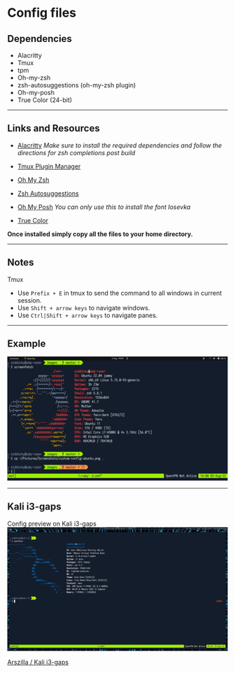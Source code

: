 # Config files

## Dependencies
- Alacritty
- Tmux
- tpm
- Oh-my-zsh
- zsh-autosuggestions (oh-my-zsh plugin)
- Oh-my-posh
- True Color (24-bit)

---

## Links and Resources
- [Alacritty](https://github.com/alacritty/alacritty/blob/master/INSTALL.md)
*Make sure to install the required dependencies and follow the directions for zsh completions post build*

- [Tmux Plugin Manager](https://github.com/tmux-plugins/tpm)

- [Oh My Zsh](https://ohmyz.sh)

- [Zsh Autosuggestions](https://github.com/zsh-users/zsh-autosuggestions/blob/master/INSTALL.md)

- [Oh My Posh](https://ohmyposh.dev/docs/installation/linux)
*You can only use this to install the font Iosevka*

- [True Color](https://gist.github.com/andersevenrud/015e61af2fd264371032763d4ed965b6)

**Once installed simply copy all the files to your home directory.**

---

## Notes
Tmux
- Use `Prefix + E` in tmux to send the command to all windows in current session.
- Use `Shift + arrow keys` to navigate windows.
- Use `Ctrl|Shift + arrow keys` to navigate panes.

---

## Example

![Alt text](images/custom-config-ubuntu.png?raw=true "Ubuntu")

---

## Kali i3-gaps
Config preview on Kali i3-gaps
![Alt tex](images/kali-i3-gaps.png?raw=true "Kali i3-gaps")

[Arszilla / Kali i3-gaps](https://gitlab.com/Arszilla/kali_i3-gaps)
